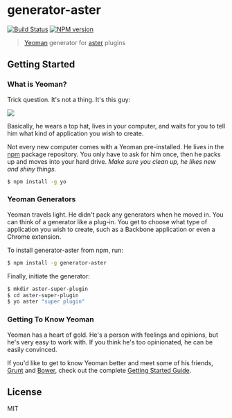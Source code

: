 # generator-aster
[![Build Status](https://secure.travis-ci.org/asterjs/generator-aster.png?branch=master)](https://travis-ci.org/asterjs/generator-aster)
[![NPM version](https://badge.fury.io/js/generator-aster.png)](https://npmjs.org/package/generator-aster)

> [Yeoman](http://yeoman.io) generator for [aster](https://github.com/asterjs/aster) plugins


## Getting Started

### What is Yeoman?

Trick question. It's not a thing. It's this guy:

![](http://i.imgur.com/JHaAlBJ.png)

Basically, he wears a top hat, lives in your computer, and waits for you to tell him what kind of application you wish to create.

Not every new computer comes with a Yeoman pre-installed. He lives in the [npm](https://npmjs.org) package repository. You only have to ask for him once, then he packs up and moves into your hard drive. *Make sure you clean up, he likes new and shiny things.*

```bash
$ npm install -g yo
```

### Yeoman Generators

Yeoman travels light. He didn't pack any generators when he moved in. You can think of a generator like a plug-in. You get to choose what type of application you wish to create, such as a Backbone application or even a Chrome extension.

To install generator-aster from npm, run:

```bash
$ npm install -g generator-aster
```

Finally, initiate the generator:

```bash
$ mkdir aster-super-plugin
$ cd aster-super-plugin
$ yo aster "super plugin"
```

### Getting To Know Yeoman

Yeoman has a heart of gold. He's a person with feelings and opinions, but he's very easy to work with. If you think he's too opinionated, he can be easily convinced.

If you'd like to get to know Yeoman better and meet some of his friends, [Grunt](http://gruntjs.com) and [Bower](http://bower.io), check out the complete [Getting Started Guide](https://github.com/yeoman/yeoman/wiki/Getting-Started).


## License

MIT
